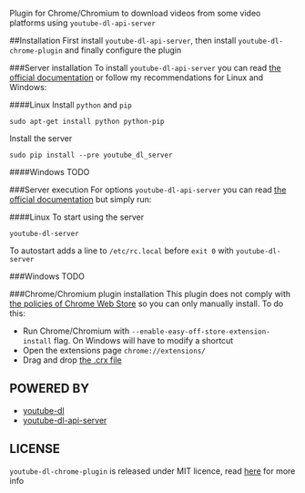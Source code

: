 Plugin for Chrome/Chromium to download videos from some video platforms using `youtube-dl-api-server`

##Installation
First install `youtube-dl-api-server`, then install `youtube-dl-chrome-plugin` and finally configure the plugin

###Server installation
To install `youtube-dl-api-server` you can read [the official documentation](https://youtube-dl-api-server.readthedocs.io/en/latest/install.html) or follow my recommendations for Linux and Windows:

####Linux
Install `python` and `pip`

    sudo apt-get install python python-pip

Install the server

    sudo pip install --pre youtube_dl_server

####Windows
TODO

###Server execution
For options `youtube-dl-api-server` you can read [the official documentation](https://youtube-dl-api-server.readthedocs.io/en/latest/server-manual.html) but simply run:

####Linux
To start using the server

    youtube-dl-server

To autostart adds a line to `/etc/rc.local` before `exit 0` with `youtube-dl-server`

###Windows
TODO

###Chrome/Chromium plugin installation
This plugin does not comply with [the policies of Chrome Web Store](https://developer.chrome.com/webstore/program_policies) so you can only manually install. To do this:
- Run Chrome/Chromium with `--enable-easy-off-store-extension-install` flag. On Windows will have to modify a shortcut
- Open the extensions page `chrome://extensions/`
- Drag and drop [the .crx file](https://github.com/r4mos/youtube-dl-chrome-plugin/raw/master/bin/chrome-plugin.crx)

## POWERED BY
- [youtube-dl](https://github.com/rg3/youtube-dl)
- [youtube-dl-api-server](https://github.com/jaimeMF/youtube-dl-api-server)

## LICENSE
`youtube-dl-chrome-plugin` is released under MIT licence, read [here](https://github.com/r4mos/youtube-dl-chrome-plugin/blob/master/LICENSE) for more info

